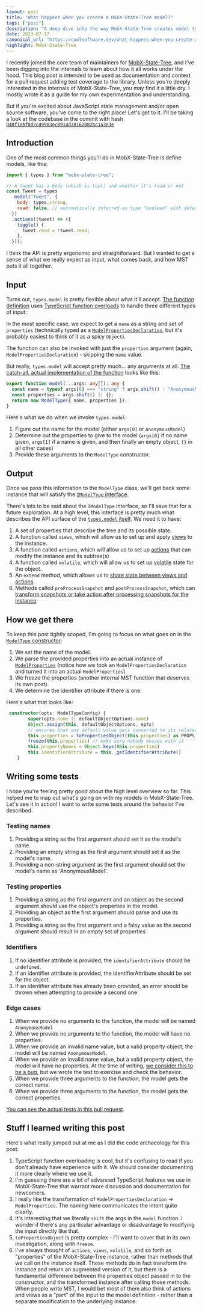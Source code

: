 ```yaml
---
layout: post
title: "What happens when you create a MobX-State-Tree model?"
tags: ["post"]
description: "A deep dive into the way MobX-State-Tree creates model type instances."
date: 2023-07-17
canonical_url: "https://coolsoftware.dev/what-happens-when-you-create-an-mst-model/"
highlight: MobX-State-Tree
---
```


I recently joined the core team of maintainers for [MobX-State-Tree](https://mobx-state-tree.js.org/intro/welcome), and I've been digging into the internals to learn about how it all works under the hood. This blog post is intended to be used as documentation and context for a pull request adding test coverage to the library. Unless you're deeply interested in the internals of MobX-State-Tree, you may find it a little dry. I mostly wrote it as a guide for my own experimentation and understanding.

But if you're excited about JavaScript state management and/or open source software, you've come to the right place! Let's get to it. I'll be taking a look at the codebase in the commit with hash [`048f1ebf0d2c49983ec8914d78162882bc1a3e3e`](https://github.com/mobxjs/mobx-state-tree/tree/048f1ebf0d2c49983ec8914d78162882bc1a3e3e/packages/mobx-state-tree)

## Introduction

One of the most common things you'll do in MobX-State-Tree is define models, like this:

```js
import { types } from "mobx-state-tree";

// A tweet has a body (which is text) and whether it's read or not
const Tweet = types
  .model("Tweet", {
    body: types.string,
    read: false, // automatically inferred as type "boolean" with default "false"
  })
  .actions((tweet) => ({
    toggle() {
      tweet.read = !tweet.read;
    },
  }));
```

I think the API is pretty ergonomic and straightforward. But I wanted to get a sense of what we really expect as input, what comes back, and how MST puts it all together.

## Input

Turns out, `types.model` is pretty flexible about what it'll accept. [The function definition](https://github.com/mobxjs/mobx-state-tree/blob/048f1ebf0d2c49983ec8914d78162882bc1a3e3e/packages/mobx-state-tree/src/types/complex-types/model.ts#L726) uses [TypeScript function overloads](https://www.typescriptlang.org/docs/handbook/2/functions.html#function-overloads) to handle three different types of input:

In the most specific case, we expect to get a `name` as a string and set of `properties` (technically typed as a [`ModelPropertiesDeclaration`](https://github.com/mobxjs/mobx-state-tree/blob/048f1ebf0d2c49983ec8914d78162882bc1a3e3e/packages/mobx-state-tree/src/types/complex-types/model.ts#L73), but it's probably easiest to think of it as a spicy `Object`).

The function can also be invoked with just the `properties` argument (again, `ModelPropertiesDeclaration`) - skipping the `name` value.

But really, `types.model` will accept pretty much... any arguments at all. [The catch-all, actual implementation of the function](https://github.com/mobxjs/mobx-state-tree/blob/048f1ebf0d2c49983ec8914d78162882bc1a3e3e/packages/mobx-state-tree/src/types/complex-types/model.ts#L738) looks like this:

```ts
export function model(...args: any[]): any {
  const name = typeof args[0] === "string" ? args.shift() : "AnonymousModel";
  const properties = args.shift() || {};
  return new ModelType({ name, properties });
}
```

Here's what we do when we invoke `types.model`:

1. Figure out the name for the model (either `args[0]` or `AnonymousModel`)
2. Determine out the properties to give to the model (`args[0]` if no name given, `args[1]` if a name is given, and then finally an empty object, `{}` in all other cases)
3. Provide these arguments to the `ModelType` constructor.

## Output

Once we pass this information to the `ModelType` class, we'll get back some instance that will satisfy the [`IModelType` interface](https://github.com/mobxjs/mobx-state-tree/blob/048f1ebf0d2c49983ec8914d78162882bc1a3e3e/packages/mobx-state-tree/src/types/complex-types/model.ts#L177).

There's lots to be said about the `IModelType` interface, so I'll save that for a future exploration. At a high level, this interface is pretty much what describes the API surface of the [`types.model` itself](https://mobx-state-tree.js.org/API/#model). We need it to have:

1. A set of properties that describe the tree and its possible state.
2. A function called `views`, which will allow us to set up and apply [views](https://mobx-state-tree.js.org//intro/getting-started#model-views) to the instance.
3. A function called `actions`, which will allow us to set up [actions](https://mobx-state-tree.js.org/concepts/actions) that can modify the instance and its subtree(s)
4. A function called `volatile`, which will allow us to set up [volatile](https://mobx-state-tree.js.org/concepts/volatiles) state for the object.
5. An `extend` method, which allows us to [share state between views and actions](https://github.com/mobxjs/mobx-state-tree/pull/425/files#diff-b335630551682c19a781afebcf4d07bf978fb1f8ac04c6bf87428ed5106870f5R630).
6. Methods called `preProcessSnapshot` and `postProcessSnapshot`, which can [transform snapshots or take action after processing snapshots for the instance](https://mobx-state-tree.js.org/API/interfaces/isnapshotprocessors#methods-1).

## How we get there

To keep this post tightly scoped, I'm going to focus on what goes on in the [`ModelType` constructor](https://github.com/mobxjs/mobx-state-tree/blob/048f1ebf0d2c49983ec8914d78162882bc1a3e3e/packages/mobx-state-tree/src/types/complex-types/model.ts#L342):

1. We set the name of the model.
2. We parse the provided properties into an actual instance of [`ModelProperties`](https://github.com/mobxjs/mobx-state-tree/blob/048f1ebf0d2c49983ec8914d78162882bc1a3e3e/packages/mobx-state-tree/src/types/complex-types/model.ts#L65) (notice how we took an `ModelPropertiesDeclaration` and turned it into an actual `ModelProperties`).
3. We freeze the properties (another internal MST function that deserves its own post).
4. We determine the identifier attribute if there is one.

Here's what that looks like:

```ts
 constructor(opts: ModelTypeConfig) {
        super(opts.name || defaultObjectOptions.name)
        Object.assign(this, defaultObjectOptions, opts)
        // ensures that any default value gets converted to its related type
        this.properties = toPropertiesObject(this.properties) as PROPS
        freeze(this.properties) // make sure nobody messes with it
        this.propertyNames = Object.keys(this.properties)
        this.identifierAttribute = this._getIdentifierAttribute()
    }
```

## Writing some tests

I hope you're feeling pretty good about the high level overview so far. This helped me to map out what's going on with my models in MobX-State-Tree. Let's see it in action! I want to write some tests around the behavior I've described.

### Testing names

1. Providing a string as the first argument should set it as the model's name.
2. Providing an empty string as the first argument should set it as the model's name.
3. Providing a non-string argument as the first argument should set the model's name as 'AnonymousModel'.

### Testing properties

1. Providing a string as the first argument and an object as the second argument should use the object's properties in the model.
1. Providing an object as the first argument should parse and use its properties.
1. Providing a string as the first argument and a falsy value as the second argument should result in an empty set of properties

### Identifiers

1. If no identifier attribute is provided, the `identifierAttribute` should be `undefined`.
1. If an identifier attribute is provided, the identifierAttribute should be set for the object.
1. If an identifier attribute has already been provided, an error should be thrown when attempting to provide a second one

### Edge cases

1. When we provide no arguments to the function, the model will be named `AnonymousModel`
1. When we provide no arguments to the function, the model will have no properties.
1. When we provide an invalid name value, but a valid property object, the model will be named `AnonymousModel`.
1. When we provide an invalid name value, but a valid property object, the model will have no properties. At the time of writing, [we consider this to be a bug](https://github.com/mobxjs/mobx-state-tree/issues/2045), but we wrote the test to exercise and check the behavior.
1. When we provide three arguments to the function, the model gets the correct name.
1. When we provide three arguments to the function, the model gets the correct properties.

[You can see the actual tests in this pull request](https://github.com/mobxjs/mobx-state-tree/pull/2044).

## Stuff I learned writing this post

Here's what really jumped out at me as I did the code archaeology for this post:

1. TypeScript function overloading is cool, but it's confusing to read if you don't already have experience with it. We should consider documenting it more clearly where we use it.
2. I'm guessing there are a lot of advanced TypeScript features we use in MobX-State-Tree that warrant more discussion and documentation for newcomers.
3. I really like the transformation of `ModelPropertiesDeclaration` -> `ModelProperties`. The naming here communicates the intent quite clearly.
4. It's interesting that we literally `shift` the args in the `model` function. I wonder if there's any particular advantage or disadvantage to modifying the input directly like that.
5. `toPropertiesObject` is pretty complex - I'll want to cover that in its own investigation, along with `freeze`.
6. I've always thought of `actions`, `views`, `volatile`, and so forth as "properties" of the MobX-State-Tree instance, rather than methods that we call on the instance itself. Those methods do in fact transform the instance and return an augmented version of it, but there is a fundamental difference between the properties object passed in to the constructor, and the transformed instance after calling those methods. When people write MST, I would bet most of them also think of actions and views as a "part" of the input to the model definition - rather than a separate modification to the underlying instance.
